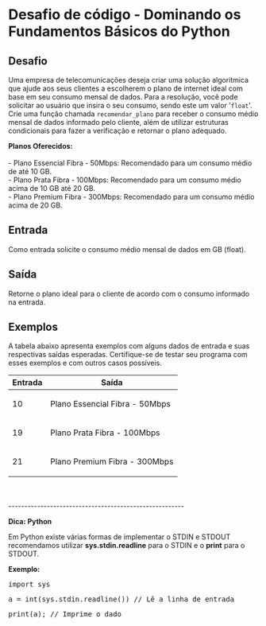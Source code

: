 <h1>Desafio de código - Dominando os Fundamentos Básicos do Python</h1>

<div><h2>Desafio</h2>

<p>Uma empresa de telecomunicações deseja criar uma solução algorítmica que ajude aos seus clientes a escolherem o plano de internet ideal com base em seu consumo mensal de dados. Para a resolução, você pode solicitar ao usuário que insira o seu consumo, sendo este um valor '<code>float</code>'. Crie uma função chamada <code>recomendar_plano</code> para receber o consumo médio mensal de dados informado pelo cliente, além de utilizar estruturas condicionais para fazer a verificação e retornar o plano adequado.</p>

<p><strong>Planos Oferecidos:</strong><br>
<br>
- Plano Essencial Fibra - 50Mbps: Recomendado para um consumo médio de até 10 GB.<br>
- Plano Prata Fibra - 100Mbps: Recomendado para um consumo médio acima de 10 GB até 20 GB.<br>
- Plano Premium Fibra - 300Mbps: Recomendado para um consumo médio acima de 20 GB.</p>

<h2>Entrada</h2>

<p>Como entrada solicite o consumo médio mensal de dados em GB (float).</p>

<h2>Saída</h2>

<p>Retorne o plano ideal para o cliente de acordo com o consumo informado na entrada.</p>

<h2>Exemplos</h2>

<p>A tabela abaixo apresenta exemplos com alguns dados de entrada e suas respectivas saídas esperadas. Certifique-se de testar seu programa com esses exemplos e com outros casos possíveis.</p>

<table>
	<thead>
		<tr>
			<th>Entrada</th>
			<th>Saída</th>
		</tr>
	</thead>
	<tbody>
		<tr>
			<td>
			<p>10</p>
			</td>
			<td>
			<p>Plano Essencial Fibra - 50Mbps</p>
			</td>
		</tr>
		<tr>
			<td>
			<p>19</p>
			</td>
			<td>Plano Prata Fibra - 100Mbps</td>
		</tr>
		<tr>
			<td>
			<p>21</p>
			</td>
			<td>
			<p>Plano Premium Fibra - 300Mbps</p>
			</td>
		</tr>
	</tbody>
</table> <br><br></div>
-------------------------------------------------------
<div class="row"><div class="col-md-12"><p class="mb-1"><strong>Dica: Python</strong></p>
  <p>Em Python existe várias formas de implementar o STDIN e STDOUT recomendamos utilizar <strong>sys.stdin.readline</strong> para o STDIN e o <strong>print</strong> para o STDOUT.</p>
  <p class="mb-1"><strong class="mb-1">Exemplo:</strong><pre class="mb-0">import sys</pre><pre class="mb-0">a = int(sys.stdin.readline()) // Lê a linha de entrada</pre><pre>print(a); // Imprime o dado</pre>
</p>
</div>
</div>

